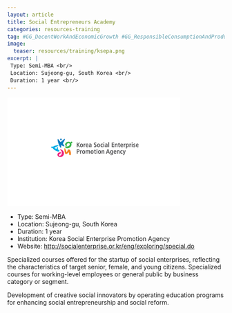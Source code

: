 ```yaml
---
layout: article
title: Social Entrepreneurs Academy
categories: resources-training
tag: #GG_DecentWorkAndEconomicGrowth #GG_ResponsibleConsumptionAndProduction
image:
  teaser: resources/training/ksepa.png
excerpt: |
 Type: Semi-MBA <br/>
 Location: Sujeong-gu, South Korea <br/>
 Duration: 1 year <br/>
---
```


<img src="/images/resources/training/ksepa.png"/>

+ Type: Semi-MBA
+ Location: Sujeong-gu, South Korea
+ Duration: 1 year
+ Institution: Korea Social Enterprise Promotion Agency
+ Website: <a href=”http://socialenterprise.or.kr/eng/exploring/special.do”>http://socialenterprise.or.kr/eng/exploring/special.do </a>

Specialized courses offered for the startup of social enterprises, reflecting the characteristics of target senior, female, and young citizens. Specialized courses for working-level employees or general public by business category or segment.

Development of creative social innovators by operating education programs for enhancing social entrepreneurship and social reform.